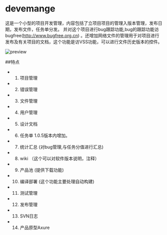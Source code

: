 # devemange

这是一个小型的项目开发管理，内容包括了立项目项目的管理入版本管理，发布日期，发布文件，任务单分发。 并对这个项目进行bug跟踪功能,bug的跟踪功能访bugfree(http://www.bugfree.org.cn) 。还增加网络文件的管理用于对项目进行发布及有关项目的文档，这个功能是访VSS功能，可以进行文件历史版本的控件。 

![preview](https://github.com/mrlong/bootstrap3-validation.js/blob/master/test/test.png?raw=true)

##特点
* 1) 项目管理
* 2) 错误管理
* 3) 文件管理
* 4) 用户管理
* 5) 设计文档
* 6) 任务单 1.0.5版本内增加。
* 7) 统计汇总 (对bug管理,与任务分值进行汇总)
* 8) wiki （这个可以对软件版本说明，注释）
* 9) 产品池 (提供下载功能)
* 10) 编译部署 (这个功能主要处理自动构建)
* 11) 测试管理
* 12) 发布管理
* 13) SVN日志
* 14) 产品原型Axure
